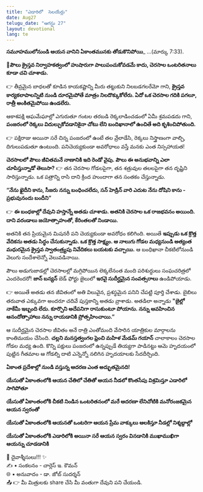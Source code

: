 ```yaml
---
title: "ఎడారిలో  సెలయేర్లు"
date: Aug27
telugu_date: "ఆగస్టు 27"
layout: devotional
lang: te
---
```


**సమూహములోనుండి ఆయన వానిని ఏకాంతమునకు తోడుకొనిపోయి**_
...(మార్కు 7:33). 

**📖పౌలు క్రైస్తవ నిర్వాహకత్వంలో హుషారుగా పాలుపంచుకోవడమే కాదు, చెరసాల ఒంటరితనాలు కూడా చవి చూశాడు.**

👉 తీవ్రమైన బాధలతో కూడిన కాయకష్టాన్ని మీరు తట్టుకుని నిలబడగలరేమో గాని, **క్రైస్తవ కార్యకలాపాలన్నిటి నుండి దూరమైపోతే మాత్రం నిలదొక్కుకోలేరు. ఏదో ఒక చెరసాల గదికి పగలూ, రాత్రీ అంకితమైపోయి ఉండలేరు.**

ఆకాశపక్షి ఆఘమేఘాల్లో ఎగురుతూ గంటల తరబడి రెక్కలాడించడంలో ఏమీ శ్రమపడదు గాని, **పంజరంలో రెక్కలు విదుల్చుకోవడానికైనా చోటు లేని బందిఖానాలో ఉంచితే అది కృశించిపోతుంది.**

👉 పక్షిరాజు అయినా సరే చిన్న పంజరంలో ఉంటే తల వ్రేలాడేసి, రెక్కలు నిస్త్రాణంగా వాల్చి, దిగులుపడుతూ ఉంటుంది. పనిచెయ్యకుండా అవరోధాలు వస్తే మనకు ఎంత నిస్సహాయత!

**చెరసాలలో పౌలు జీవితమనే నాణానికి ఇది రెండో వైపు. పౌలు ఈ అనుభవాన్ని ఎలా చూపిస్తున్నాడో తెలుసా?**
👉 తన చెరసాల గోడలపైగా, తన శత్రువుల తలలపైగా తన దృష్టిని సారిస్తున్నాడు. ఒక పత్రాన్ని రాసి దాని క్రింద హుందాగా తన సంతకం చేస్తున్నాడు. 

**“నేను ఖైదీని కాను, సీజరు నన్ను బంధించలేదు, సన్ హెడ్రిన్ వారి ఎదుట నేను దోషిని కాను - ప్రభువునందు బందీని”**

👉 **ఈ బంధకాల్లో దేవుని హస్తాన్నే అతడు చూశాడు. అతనికి చెరసాల ఒక రాజభవనం అయింది. దాని వరండాలు జయోత్సాహంతో, కేరింతలతో నిండాయి.**

అతనికి తన ప్రియమైన మిషనరీ పని చెయ్యకుండా అవరోధం కలిగింది. అయితే **ఇప్పుడు ఒక క్రొత్త వేదికను అతడు సిద్ధం చేసుకున్నాడు. ఒక క్రొత్త సాక్ష్యం. ఆ నాలుగు గోడల మధ్యనుండి అత్యంత మధురమైన క్రైస్తవ స్వాతంత్ర్యపు నివేదికలు బయటకు వచ్చాయి.** ఆ బంధిఖానా చీకటిలోనుండి వెలుగు సందేశాలెన్నో వెలువడినాయి.

పౌలు అడుగుజాడల్లో చెరసాలల్లో మగ్గిపోయిన లెక్కలేనంత మంది పరిశుద్ధులు సంఘచరిత్రలో ఎందరెందరో! **జాన్ బన్యన్** బెడ్ ఫోర్టు జైలులో **ఇరవై సుదీర్ఘమైన సంవత్సరాలు** ఉండిపోయాడు. 

👉 అయితే అతడు తన జీవితంలో అతి విలువైన, ప్రశస్థమైన పనిని చేపట్టి పూర్తి చేశాడు. బైబిలు తరువాత ఎక్కువగా అందరూ చదివే పుస్తకాన్ని అతడు వ్రాశాడు. అతడిలా అన్నాడు 
**"జైల్లో నాకేమీ ఇబ్బంది లేదు. కూర్చొని అదేపనిగా రాసుకుంటూ పోయాను. నన్ను ఆవహించిన ఆనందోత్సాహాలు నన్ను రాయడానికి ప్రోత్సహించాయి.”**

ఆ సుదీర్ఘమైన చెరసాల జీవితం అనే రాత్రి ఎంతోమంది వేసారిన యాత్రికుల మార్గాలను కాంతిమయం చేసింది. **చల్లని మనస్తత్వంగల ఫ్రెంచి మహిళ మేడమ్ గయాన్** చాలాకాలం చెరసాల గోడల మధ్య ఉంది. కొన్ని పక్షులు పంజరంలో ఉన్నప్పుడే తియ్యగా పాడినట్టు ఆమె హృదయంలో పుట్టిన గీతమాల ఆ గోడల్ని దాటి ఎన్నెన్నో నలిగిన హృదయాలకు సేదదీర్చింది.

**ఏకాంత ప్రదేశాల్లో నుండి వస్తున్న ఆదరణ ఎంత అద్భుతమైనది!** 

**యేసుతో ఏకాంతంలోకి ఆయన చేతిలో చేతితో ఆయన నీడలో కొంతసేపు విశ్రమిస్తూ ఎడారిలో సాగిపోతూ**

**యేసుతో ఏకాంతంలోకి చీకటి నిండిన ఒంటరితనంలో మరే ఆదరణా లేనిచోటికి మనోరంజకమైన ఆయన స్వరంతో**

**యేసుతో ఏకాంతంలోకి ఆయనతో ఒంటరిగా ఆయన ప్రేమ వాక్కులు ఆలకిస్తూ నీడల్లో నిశ్శబ్దాల్లో**

**యేసుతో ఏకాంతంలోకి ఎడారిలోకి అయినా సరే ఆయన స్వరం వినడానికి ముఖాముఖిగా ఆయన్ను చూడడానికి**


<div class="blessing">🙏 <span class="bless-text">దైవాశ్శీసులు!!!</span> ✨</div>

<div class="credit">✍️ <span class="credit-text">▪ సంకలనం - చార్లెస్ ఇ. కౌమన్</span></div>
<div class="credit">🌐 <span class="credit-text">▪ అనువాదం - డా. జోబ్ సుదర్శన్</span></div>


<div class="share">📤 👉 <span class="share-text">మీ మిత్రులకు share చేసి మీ వంతుగా దేవుని పని చేయండి.</span></div>
